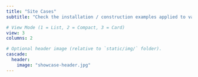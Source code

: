 ```yaml
---
title: "Site Cases"
subtitle: "Check the installation / construction examples applied to various environments."

# View Mode (1 = List, 2 = Compact, 3 = Card)
view: 3
columns: 2

# Optional header image (relative to `static/img/` folder).
cascade:
  header:
    image: "showcase-header.jpg"
---
```


